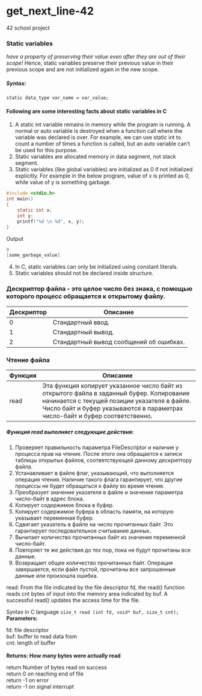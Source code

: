 # get_next_line-42
42 school project 
### Static variables 
*have a property of preserving their value even after they are out of their scope!* Hence, static variables preserve their previous value in their previous scope and are not initialized again in the new scope. 
##### Syntax: 

`static data_type var_name = var_value; `
#### Following are some interesting facts about static variables in C
1) A static int variable remains in memory while the program is running. A normal or auto variable is destroyed when a function call where the variable was declared is over. 
For example, we can use static int to count a number of times a function is called, but an auto variable can’t be used for this purpose.
2) Static variables are allocated memory in data segment, not stack segment. 
3) Static variables (like global variables) are initialized as 0 if not initialized explicitly. For example in the below program, value of x is printed as 0, while value of y is something garbage.
``` c
#include <stdio.h>
int main()
{
    static int x;
    int y;
    printf("%d \n %d", x, y);
}
```
Output
``` c
0 
[some_garbage_value] 
```
4) In C, static variables can only be initialized using constant literals. 
5) Static variables should not be declared inside structure.

### Дескриптор файла - это целое число без знака, с помощью которого процесс обращается к открытому файлу.


Дескриптор  | Описание
------------- | -------------
0    | Стандартный ввод.
1  |  Стандартный вывод.
2 | Стандартный вывод сообщений об ошибках.

 ### Чтение файла

Функция  | Описание
------------- | -------------
read   | Эта функция копирует указанное число байт из открытого файла в заданный буфер. Копирование начинается с текущей позиции указателя в файле. Число байт и буфер указываются в параметрах число-байт и буфер соответственно.
##### Функция read выполняет следующие действия:

1. Проверяет правильность параметра FileDescriptor и наличие у процесса прав на чтение. После этого она обращается к записи таблицы открытых файлов, соответствующей данному дескриптору файла.
2. Устанавливает в файле флаг, указывающий, что выполняется операция чтения. Наличие такого флага гарантирует, что другие процессы не будет обращаться к файлу во время чтения.
3. Преобразует значение указателя в файле и значение параметра число-байт в адрес блока.
4. Копирует содержимое блока в буфер.
5. Копирует содержимое буфера в область памяти, на которую указывает переменная буфер.
6. Сдвигает указатель в файле на число прочитанных байт. Это гарантирует последовательное считывание данных.
7. Вычитает количество прочитанных байт из значения переменной число-байт.
8. Повторяет те же действия до тех пор, пока не будут прочитаны все данные.
9. Возвращает общее количество прочитанных байт.
Операция завершается, если файл пустой, прочитаны все запрошенные данные или произошла ошибка.

read: From the file indicated by the file descriptor fd, the read() function reads cnt bytes of input into the memory area indicated by buf. A successful read() updates the access time for the file.

Syntax in C language 
` size_t read (int fd, void* buf, size_t cnt);  ` <br />
**Parameters:** <br />

fd: file descriptor <br />
buf: buffer to read data from <br />
cnt: length of buffer <br />
<br />
**Returns: How many bytes were actually read** <br />

return Number of bytes read on success<br />
return 0 on reaching end of file<br />
return -1 on error<br />
return -1 on signal interrupt<br />
